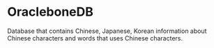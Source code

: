 # OracleboneDB
Database that contains Chinese, Japanese, Korean information about Chinese characters and words that uses Chinese characters.
